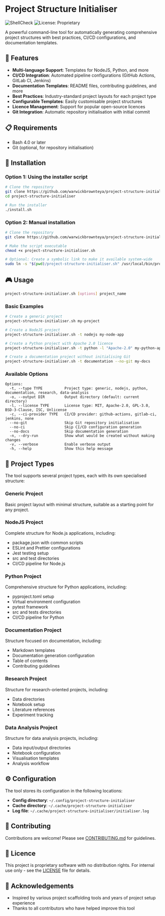 # Project Structure Initialiser

![ShellCheck](https://github.com/warwickbrownteya/project-structure-initialiser/actions/workflows/shellcheck.yml/badge.svg)
![License: Proprietary](https://img.shields.io/badge/License-Proprietary-red.svg)

A powerful command-line tool for automatically generating comprehensive project structures with best practices, CI/CD configurations, and documentation templates.

## 🚀 Features

- **Multi-language Support**: Templates for NodeJS, Python, and more
- **CI/CD Integration**: Automated pipeline configurations (GitHub Actions, GitLab CI, Jenkins)
- **Documentation Templates**: README files, contributing guidelines, and more
- **Best Practices**: Industry-standard project layouts for each project type
- **Configurable Templates**: Easily customisable project structures
- **Licence Management**: Support for popular open-source licences
- **Git Integration**: Automatic repository initialisation with initial commit

## 📋 Requirements

- Bash 4.0 or later
- Git (optional, for repository initialisation)

## 🔧 Installation

### Option 1: Using the installer script

```bash
# Clone the repository
git clone https://github.com/warwickbrownteya/project-structure-initialiser.git
cd project-structure-initialiser

# Run the installer
./install.sh
```

### Option 2: Manual installation

```bash
# Clone the repository
git clone https://github.com/warwickbrownteya/project-structure-initialiser.git

# Make the script executable
chmod +x project-structure-initialiser.sh

# Optional: Create a symbolic link to make it available system-wide
sudo ln -s "$(pwd)/project-structure-initialiser.sh" /usr/local/bin/project-structure-initialiser
```

## 🎮 Usage

```bash
project-structure-initialiser.sh [options] project_name
```

### Basic Examples

```bash
# Create a generic project
project-structure-initialiser.sh my-project

# Create a NodeJS project
project-structure-initialiser.sh -t nodejs my-node-app

# Create a Python project with Apache 2.0 licence
project-structure-initialiser.sh -t python -l "Apache-2.0" my-python-app

# Create a documentation project without initialising Git
project-structure-initialiser.sh -t documentation --no-git my-docs
```

### Available Options

```
Options:
  -t, --type TYPE          Project type: generic, nodejs, python, documentation, research, data-analysis
  -o, --output DIR         Output directory (default: current directory)
  -l, --license TYPE       License type: MIT, Apache-2.0, GPL-3.0, BSD-3-Clause, ISC, Unlicense
  -c, --ci-provider TYPE   CI/CD provider: github-actions, gitlab-ci, jenkins, none
  --no-git                 Skip Git repository initialisation
  --no-ci                  Skip CI/CD configuration generation
  --no-docs                Skip documentation generation
  -n, --dry-run            Show what would be created without making changes
  -v, --verbose            Enable verbose output
  -h, --help               Show this help message
```

## 📁 Project Types

The tool supports several project types, each with its own specialised structure:

### Generic Project
Basic project layout with minimal structure, suitable as a starting point for any project.

### NodeJS Project
Complete structure for Node.js applications, including:
- package.json with common scripts
- ESLint and Prettier configurations
- Jest testing setup
- src and test directories
- CI/CD pipeline for Node.js

### Python Project
Comprehensive structure for Python applications, including:
- pyproject.toml setup
- Virtual environment configuration
- pytest framework
- src and tests directories
- CI/CD pipeline for Python

### Documentation Project
Structure focused on documentation, including:
- Markdown templates
- Documentation generation configuration
- Table of contents
- Contributing guidelines

### Research Project
Structure for research-oriented projects, including:
- Data directories
- Notebook setup
- Literature references
- Experiment tracking

### Data Analysis Project
Structure for data analysis projects, including:
- Data input/output directories
- Notebook configuration
- Visualisation templates
- Analysis workflow

## ⚙️ Configuration

The tool stores its configuration in the following locations:

- **Config directory**: `~/.config/project-structure-initialiser`
- **Cache directory**: `~/.cache/project-structure-initialiser`
- **Log file**: `~/.cache/project-structure-initialiser/initialiser.log`

## 🤝 Contributing

Contributions are welcome! Please see [CONTRIBUTING.md](CONTRIBUTING.md) for guidelines.

## 📃 Licence

This project is proprietary software with no distribution rights. For internal use only - see the [LICENSE](LICENSE) file for details.

## 🙏 Acknowledgements

- Inspired by various project scaffolding tools and years of project setup experience
- Thanks to all contributors who have helped improve this tool